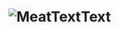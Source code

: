![MeatText](https://raw.github.com/rsudekum/MeatText/master/other/meat.jpg)Text
===============================================================================